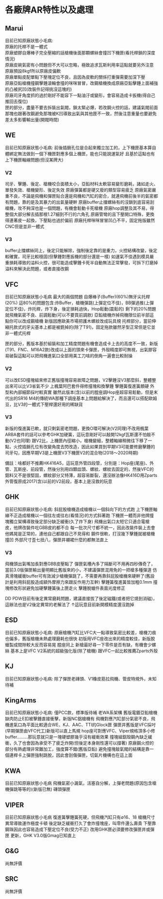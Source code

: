 # 各廠牌AR特性以及處理

## Marui

目前已知原廠狀態小毛病:                        
原廠的托桿不是一體式                        
原廠塑膠自爆棒子完全壓縮的話槍機後面那顆螺絲會撞凹下機匣(看托桿鎖的深度情況)                        
原廠皮碗氣密有小問題但不大可以忽略，極致追求瓦斯利用率這點就要另外注意                        
原廠預設8kgf所以原廠皮偏軟                        
原廠單點皮配單點下壓塊定位不良，且因為皮軟的關係打重彈需要加深下壓                        
原廠亞鉛槍機撞鋼擊錘滾輪會撞的咪咪冒冒，改鋼槍機換成原廠亞鉛擊錘上面補強的凸被尻凹(改裝件記得挑沒這塊的)                        
原廠司牙角度抓的過於剛好不能容下一點油汙或變形，會容易造成卡扳機(得自己推回去復位)                        
匣的部分，盡量不要去拆裝出氣閥，鎖太緊必爆，若改鋼火控的話，建議氣閥前面那塊也跟著改鋼避免那塊被K凹導致出氣與其他匣不一致，然後注意重量也要避免差太多影響輸出量(開閥時間)                       
                        


## WE

目前已知原廠狀態小毛病:
  前後插銷孔位是合起來獨立加工的，上下機匣基本算自體綁定無法做到一個下機匣對應多個上機匣，能也只能說運氣好
  且基於這點也有上下機匣軸線問題(但沒某牌大)
### V2
  司牙、擊錘、後定、槍機咬合面積太小，亞鉛材料太軟容易變形磨耗，諸如走火、單發失效、槍機變形、後定失效
  原廠彈簧都是硬又廢的類型容易疲乏
  原廠氣密嚴重不良，不論是飛機和彈匣貼合還是飛機和汽缸的密合，就連飛機前後半的氣密都有問題，靠的是及其暴力的出氣量硬幹
  原廠buffer止擋螺絲有的沒鎖到底容易刮槍機，攻不夠深也是一個問題，有機會鬆動卡死槍機
  原廠hop調整及其不易，得整個大部分解去插那根1.27細到不行的六角孔
  原廠管彎的且下壓開口特殊，更換得連著皮一起換，下壓點也過於偏前
  原廠托桿咪咪冒冒凹凸不平，固定拖版雖然CNC但是並非一體式
### V3
  buffer止擋螺絲同上，後定只能解除，強制後定靠的是重力，火控結構改變，後定較確實，司牙比較穩固(但擊錘對應扳機的部分還是一樣)
  如運氣不佳遇到模具嚴重損耗導致的溢料火控，很可能造成擊錘卡死半自動無法正常擊發，可拆下打磨掉溢料來解決此問題，或者直接改鋼


## VFC

目前已知原廠狀態小毛病
最大的兩個問題
自爆棒子(Buffer)(60%)無牙尖托桿(20%)
這80%的問題包含:炸Buffer，槍機彈跳(上彈定位不佳)，BB彈過推(上彈定位不佳)，炸托桿，炸下身，後定損耗過快，Hop鬆動(震鬆的)
剩下的20%問題就飛機氣密不良、前調鬆動(可以不要買前調款)
亞鉛槍機炸掉飛機限位前半部這點你可以改成鋼槍機
新版因應歐美市場把護木螺紋改成玩具規
托桿部分，當前伸縮托款式的牙尖基本上都是被銑掉的(除了T91)，固定拖款雖然牙型正常但是它並非一體式托桿

匣的部分，舊版本基於組裝和加工精度問題有機會造成卡上去的高度不一致，新版(T91、FNC、M16A2款)改成以上面的頭來卡彈匣，外殼精度即可無視，出氣膠容易破裂這點可以把飛機進氣口全部用美工刀啥的倒角一遍會比較耐操

### V2
可以改ESD撞塊組來修正舊版撞塊容易故障之問題，V2擊錘沒V3那麼斜，整體整出來可以比V3省氣不少
上楓葉阿巴套件得修撞塊和換擊錘
擊錘簧復進簧頗硬
外型和內部細節採吋較真實
雖然此版本(含)以前的膛座調Hop座超容易鬆動，但是末代出的SR16 M4的傳統WA那種下調座基本上問題給解決了，而且還可以搭配歐姆豆，比V3的一體式下壓桿還好用的稀缺貨

### V3
新版的復進簧已軟，就只剩氣密老問題，更換O環可解決(V2同理)不改用楓葉ARBA套件的話可以參考GHK加硬簧，這玩意剛好可以敲開12kgf瓦斯還不怕敲不動(V2也同理)
跟V2比，上機匣內徑縮小，槍機變細，整體軸線稍微往下移了一點，火控插銷孔位有改變角度去閃改造，因此如果買到早期V3可能要修磨擊錘的司牙勾，因應早期V3是上機匣V3下機匣V2的混合物(2018～2020時期)

備註：啥都好不推薦HK416A5，這玩意外管四段管，分別是：Hop座(尾座)、外管、瓦斯座、前段管，然後分別用四顆皿頭、螺紋、螺紋去固定的，然後VFC的鋁料又不是很堅固，螺紋部分又特薄，超容易斷裂，還沒辦法像HK416D用Zparts外管復原成2017(含)以前的V2前段，基本上是沒救的玩意


## GHK

目前已知原廠狀態小毛病:
斜屁股槍機造成槍機以一個斜向下的方式跑
上下機匣軸線不正造成槍機以一個往左或往右(看情況)的方式斜著跑
下機匣一體而非他牌撞塊獨立架構導致後定部分缺乏緩衝(久了炸下身)
飛機出氣口太短它只適合電槍皮，他牌改裝件吃GBB皮的都不合
每一批次尺寸都不統一，因此改裝件裝上去會他媽晃是正常的，連他自己都跟自己不見得和
鋼件很軟，打沒幾下擊錘就被槍機撞凹
外部尺寸歪七扭八，彈匣井襯裙什麼的都無法直上

### V3
飛機頭出氣嘴加長對應GBB皮壓點了
彈匣氣槽內多了隔斷可不用再四秒傳奇了，當前3.0版彈匣輸出量明顯比舊版來的小，不建議彈匣混用免的一把槍多種彈道
仿真滑塊緩衝buffer可有效減少槍機彈跳了，不需要再靠斜屁股槍機來硬幹了(舊設計是利用斜屁股造成額外摩擦力來跟反作用力互幹)
擊錘簧復進簧皆加粗0.1mm
撞塊修改形狀避免加硬擊錘簧後上匣走火
擊錘脫蠟件表面光度修正

DD PDW目前有後定異常磨耗問題，建議直接拔了後定磁鐵(或者把它燒到消磁)，這辦法也是V2後定異常的老解法了
↑這玩意目前新開模精度還沒跑掉


## ESD

目前已知原廠狀態小毛病:
原廠槍機汽缸比VFC大一點導致氣密比較差，槍機刀痕也偏多，舊版槍機未熱處理磨耗也很快
初版用VFC座改出來的精度較佳，新版脫蠟製成間隙較大反而容易晃
膛座同上
新槍最好尋一下零件是否有缺，有機會少螺絲
基本上是VFC V2系統的超級強化版(除了槍機)
跟VFC一起比較推薦Zparts外殼


## KJ

目前已知原廠狀態小毛病:
除了彈匣老磚頭、V1橡皮筋拉飛機、管皮特規外，未知待補


## KingArms

目前已知原廠狀態小毛病:
僅PCC款，標準版待補
老WA系架構
舊版電鍍亞鉛槍機缺肉防止E扣被擊錘直接衝擊，新版NC鋁槍機有
飛機對應汽缸部分氣密不良，飛機進氣口為平面比較適合WE、KJ、AAC、TTI的Glock匣
彈匣井舊版是VFC採吋(早期彈匣由VFC代工)新版可以直上馬規
hop座可對應VFC、Viper規格頂多小修
buffer………那玩意就只是一塊硬塑膠幾乎沒有緩衝效果
撞塊組鋁殼鋼內缺乏緩衝，久了也會因為承受不了疲乏炸開(但後定本身剛性還可以撐著)
原廠鋼火控的部分有熱處理非常難加工，強度算不錯(舊版亞鉛)
避免撞塊敲氣閥的結構是靠一個連桿卡上彈匣強制跳脫，因此會刮傷彈匣，切氣片機構也在這上面


## KWA

目前已知原廠狀態小毛病
飛機氣密小漏氣，活塞自分解，上彈老問題(原因包含槍機彈跳等等的)(新版已無)
磚頭彈匣


## VIPER

目前已知原廠狀態小毛病
復進簧擊錘簧死硬，但飛機汽缸只有∅16、18
槍機尺寸異常導致運作極度卡頓
後定缺乏緩衝打久了會炸撞塊座，叫零件還么壽貴
下壓靠鋼珠因此也容易造成下壓定位不良(受力不正)
改用GHK匣必須要修改彈匣井或彈匣
更新，GHK V3.0版Gmag已知直上


## G&G

尚無評價


## SRC

尚無評價
